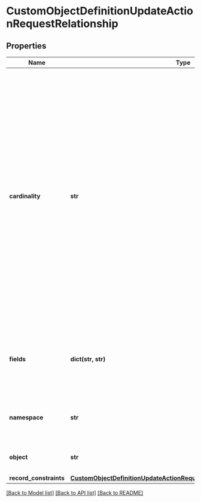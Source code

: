# CustomObjectDefinitionUpdateActionRequestRelationship

## Properties
Name | Type | Description | Notes
------------ | ------------- | ------------- | -------------
**cardinality** | **str** | The cardinality of the relationship from this object to another object.  Only the &#x60;manyToOne&#x60; cardinality can be used when creating relationships.  A relationship with &#x60;oneToMany&#x60; cardinality is created implicitly when a &#x60;manyToOne&#x60; relationship is created.  A custom object definition can have a maximum of 2 &#x60;manyToOne&#x60; relationships.  | [optional] 
**fields** | **dict(str, str)** | Field mappings in the form of &#x60;&lt;this-object-field-name&gt;&#x60;: &#x60;&lt;other-object-field-name&gt;&#x60;.  | 
**namespace** | **str** | The namespace where the related object is located | 
**object** | **str** | The API name of the related object | 
**record_constraints** | [**CustomObjectDefinitionUpdateActionRequestRelationshipRecordConstraints**](CustomObjectDefinitionUpdateActionRequestRelationshipRecordConstraints.md) |  | [optional] 

[[Back to Model list]](../README.md#documentation-for-models) [[Back to API list]](../README.md#documentation-for-api-endpoints) [[Back to README]](../README.md)


